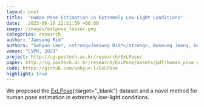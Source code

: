 ```yaml
---
layout: post
title:  "Human Pose Estimation in Extremely Low-Light Conditions"
date:   2023-06-18 22:21:59 +00:00
image: /images/exlpose_teaser.png
categories: research
author: "Jaesung Rim"
authors: "Sohyun Lee*, <strong>Jaesung Rim*</strong>, Boseung Jeong, Geonu Kim, ByungJu Woo, Haechan Lee, Sunghyun Cho, Suha Kwak (*equal contribution)"
venue: "CVPR, 2023"
project: http://cg.postech.ac.kr/research/ExLPose/
paper: http://cg.postech.ac.kr/research/ExLPose/assets/pdf/human_pose_estimation_in_extre-Camera-ready%20PDF.pdf
code: https://github.com/sohyun-l/ExLPose
highlight: true
---
```


We proposed the [ExLPose](https://mmpose.readthedocs.io/en/latest/dataset_zoo/2d_body_keypoint.html#exlpose-dataset){:target="_blank"} dataset and a novel method for human pose estimation in extremely low-light conditions.
